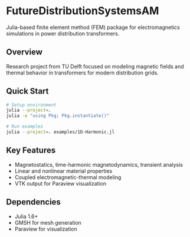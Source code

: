 # FutureDistributionSystemsAM

Julia-based finite element method (FEM) package for electromagnetics simulations in power distribution transformers.

## Overview

Research project from TU Delft focused on modeling magnetic fields and thermal behavior in transformers for modern distribution grids.

## Quick Start

```bash
# Setup environment
julia --project=.
julia -e "using Pkg; Pkg.instantiate()"

# Run examples
julia --project=. examples/1D-Harmonic.jl
```

## Key Features

- Magnetostatics, time-harmonic magnetodynamics, transient analysis
- Linear and nonlinear material properties
- Coupled electromagnetic-thermal modeling
- VTK output for Paraview visualization

## Dependencies

- Julia 1.6+
- GMSH for mesh generation
- Paraview for visualization
